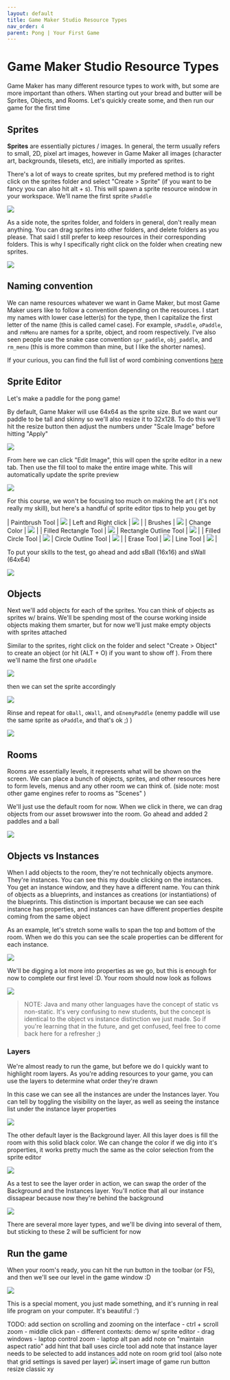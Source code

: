 ```yaml
---
layout: default
title: Game Maker Studio Resource Types
nav_order: 4
parent: Pong | Your First Game
---
```


# Game Maker Studio Resource Types

Game Maker has many different resource types to work with, but some are more important than others. When starting out your bread and butter will be Sprites, Objects, and Rooms. Let's quickly create some, and then run our game for the first time

## Sprites

**Sprites** are essentially pictures / images. In general, the term usually refers to small, 2D, pixel art images, however in Game Maker all images (character art, backgrounds, tilesets, etc), are initially imported as sprites.

There's a lot of ways to create sprites, but my prefered method is to right click on the sprites folder and select "Create > Sprite" (if you want to be fancy you can also hit alt + s). This will spawn a sprite resource window in your workspace. We'll name the first sprite ``sPaddle``

![](../../assets/images/create_sprite.gif)

As a side note, the sprites folder, and folders in general, don't really mean anything. You can drag sprites into other folders, and delete folders as you please. That said I still prefer to keep resources in their corresponding folders. This is why I specifically right click on the folder when creating new sprites.

![](../../assets/images/sprite_folders.gif)

## Naming convention

We can name resources whatever we want in Game Maker, but most Game Maker users like to follow a convention depending on the resources. I start my names with lower case letter(s) for the type, then I capitalize the first letter of the name (this is called camel case). For example, ``sPaddle``, ``oPaddle``, and ``rmMenu`` are names for a sprite, object, and room respectively. I've also seen people use the snake case convention ``spr_paddle``, ``obj_paddle``, and ``rm_menu`` (this is more common than mine, but I like the shorter names).

If your curious, you can find the full list of word combining conventions [here](https://en.wikipedia.org/wiki/Naming_convention_(programming)#Examples_of_multiple-word_identifier_formats)

## Sprite Editor

Let's make a paddle for the pong game!

By default, Game Maker will use 64x64 as the sprite size. But we want our paddle to be tall and skinny so we'll also resize it to 32x128. To do this we'll hit the resize button then adjust the numbers under "Scale Image" before hitting "Apply"

![](../../assets/images/resize_sprite.gif)

From here we can click "Edit Image", this will open the sprite editor in a new tab. Then use the fill tool to make the entire image white. This will automatically update the sprite preview

![](../../assets/images/first_sprite_editor.gif)

For this course, we won't be focusing too much on making the art ( it's not really my skill), but here's a handful of sprite editor tips to help you get by

| Paintbrush Tool | ![](../../assets/images/sprite_editor/paintbrush.gif) | Left and Right click | ![](../../assets/images/sprite_editor/left_right_click.gif) |
| Brushes | ![](../../assets/images/sprite_editor/brushes.gif) | Change Color | ![](../../assets/images/sprite_editor/change_color.gif) |
| Filled Rectangle Tool | ![](../../assets/images/sprite_editor/rectangle_filled.gif) | Rectangle Outline Tool | ![](../../assets/images/sprite_editor/rectangle_outline.gif) |
| Filled Circle Tool | ![](../../assets/images/sprite_editor/circle_filled.gif) | Circle Outline Tool | ![](../../assets/images/sprite_editor/circle_outline.gif) |
| Erase Tool | ![](../../assets/images/sprite_editor/erase.gif) | Line Tool | ![](../../assets/images/sprite_editor/line.gif) |

To put your skills to the test, go ahead and add sBall (16x16) and sWall (64x64)

![](../../assets/images/first_sprites.png)

## Objects

Next we'll add objects for each of the sprites. You can think of objects as sprites w/ brains. We'll be spending most of the course working inside objects making them smarter, but for now we'll just make empty objects with sprites attached

Similar to the sprites, right click on the folder and select "Create > Object" to create an object (or hit (ALT + O) if you want to show off ). From there we'll name the first one ``oPaddle``

![](../../assets/images/create_object.gif)

then we can set the sprite accordingly

![](../../assets/images/set_object_sprite.gif)

Rinse and repeat for ``oBall``, ``oWall``, and ``oEnemyPaddle`` (enemy paddle will use the same sprite as ``oPaddle``, and that's ok ;) )

![](../../assets/images/first_objects.png)

## Rooms

Rooms are essentially levels, it represents what will be shown on the screen. We can place a bunch of objects, sprites, and other resources here to form levels, menus and any other room we can think of. (side note: most other game engines refer to rooms as "Scenes" )

We'll just use the default room for now. When we click in there, we can drag objects from our asset browswer into the room. Go ahead and added 2 paddles and a ball

![](../../assets/images/objects_to_room.gif)

## Objects vs Instances

When I add objects to the room, they're not technically objects anymore. They're instances. You can see this my double clicking on the instances. You get an instance window, and they have a different name. You can think of objects as a blueprints, and instances as creations (or instantiations) of the blueprints. This distinction is important because we can see each instance has properties, and instances can have different properties despite coming from the same object

As an example, let's stretch some walls to span the top and bottom of the room. When we do this you can see the scale properties can be different for each instance.

![](../../assets/images/resize_wall.gif)


We'll be digging a lot more into properties as we go, but this is enough for now to complete our first level :D. Your room should now look as follows

![](../../assets/images/first_room.png)

> NOTE: Java and many other languages have the concept of static vs non-static. It's very confusing to new students, but the concept is identical to the object vs instance distinction we just made. So if you're learning that in the future, and get confused, feel free to come back here for a refresher ;)

### Layers

We're almost ready to run the game, but before we do I quickly want to highlight room layers. As you're adding resources to your game, you can use the layers to determine what order they're drawn

In this case we can see all the instances are under the Instances layer. You can tell by toggling the visibility on the layer, as well as seeing the instance list under the instance layer properties

![](../../assets/images/toggle_layer.gif)

The other default layer is the Background layer. All this layer does is fill the room with this solid black color. We can change the color if we dig into it's properties, it works pretty much the same as the color selection from the sprite editor

![](../../assets/images/change_room_background.gif)

As a test to see the layer order in action, we can swap the order of the Background and the Instances layer. You'll notice that all our instance dissapear because now they're behind the background

![](../../assets/images/layer_order.gif)

There are several more layer types, and we'll be diving into several of them, but sticking to these 2 will be sufficient for now

## Run the game

When your room's ready, you can hit the run button in the toolbar (or F5), and then we'll see our level in the game window :D

![](../../assets/images/first_game_run.png)

This is a special moment, you just made something, and it's running in real life program on your computer. It's beautiful :')


TODO:
	add section on scrolling and zooming on the interface
    - ctrl + scroll zoom
    - middle click pan
    - different contexts: demo w/ sprite editor
    - drag windows
    - laptop control zoom
    - laptop alt pan
	add note on "maintain aspect ratio"
	add hint that ball uses circle tool
  add note that instance layer needs to be selected to add instances
	add note on room grid tool (also note that grid settings is saved per layer)
![](../../assets/images/room_grid.gif)
  insert image of game run button
  resize classic xy
